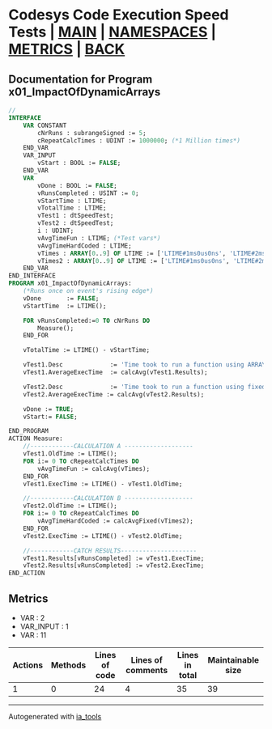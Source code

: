 # Codesys Code Execution Speed Tests | [MAIN] | [NAMESPACES] | [METRICS] | [BACK]  

## Documentation for Program x01_ImpactOfDynamicArrays  

```pascal
//  
INTERFACE
    VAR CONSTANT
        cNrRuns : subrangeSigned := 5;
        cRepeatCalcTimes : UDINT := 1000000; (*1 Million times*)
    END_VAR
    VAR_INPUT 
        vStart : BOOL := FALSE;
    END_VAR
    VAR 
        vDone : BOOL := FALSE;
        vRunsCompleted : USINT := 0;
        vStartTime : LTIME;
        vTotalTime : LTIME;
        vTest1 : dtSpeedTest;
        vTest2 : dtSpeedTest;
        i : UDINT;
        vAvgTimeFun : LTIME; (*Test vars*)
        vAvgTimeHardCoded : LTIME;
        vTimes : ARRAY[0..9] OF LTIME := ['LTIME#1ms0us0ns', 'LTIME#2ms0us0ns', 'LTIME#3ms0us0ns', 'LTIME#4ms0us0ns', 'LTIME#5ms0us0ns', 'LTIME#6ms0us0ns', 'LTIME#7ms0us0ns', 'LTIME#8ms0us0ns', 'LTIME#9ms0us0ns', 'LTIME#10ms0us0ns'];
        vTimes2 : ARRAY[0..9] OF LTIME := ['LTIME#1ms0us0ns', 'LTIME#2ms0us0ns'];
    END_VAR
END_INTERFACE
PROGRAM x01_ImpactOfDynamicArrays:
    (*Runs once on event's rising edge*)
    vDone 		:= FALSE;
    vStartTime 	:= LTIME();

    FOR vRunsCompleted:=0 TO cNrRuns DO
    	Measure();
    END_FOR

    vTotalTime := LTIME() - vStartTime;

    vTest1.Desc				:= 'Time took to run a function using ARRAY[*], 1 milion times';
    vTest1.AverageExecTime  := calcAvg(vTest1.Results);

    vTest2.Desc				:= 'Time took to run a function using fixed ARRAY[0..9], 1 milion times';
    vTest2.AverageExecTime := calcAvg(vTest2.Results);

    vDone := TRUE;
    vStart:= FALSE;

END_PROGRAM
ACTION Measure:
    //------------CALCULATION A -------------------
    vTest1.OldTime := LTIME();
    FOR i:= 0 TO cRepeatCalcTimes DO
    	vAvgTimeFun := calcAvg(vTimes);
    END_FOR
    vTest1.ExecTime := LTIME() - vTest1.OldTime;

    //------------CALCULATION B -------------------
    vTest2.OldTime := LTIME();
    FOR i:= 0 TO cRepeatCalcTimes DO
    	vAvgTimeHardCoded := calcAvgFixed(vTimes2);
    END_FOR
    vTest2.ExecTime := LTIME() - vTest2.OldTime;

    //------------CATCH RESULTS---------------------
    vTest1.Results[vRunsCompleted] := vTest1.ExecTime;
    vTest2.Results[vRunsCompleted] := vTest2.ExecTime;
END_ACTION
```

## Metrics  

- VAR : 2
- VAR_INPUT : 1
- VAR : 11

| Actions | Methods | Lines of code | Lines of comments | Lines in total | Maintainable size |
| ------- | ------- | ------------- | ----------------- | -------------- | ----------------- |
| 1 | 0 | 24 |4 |35 | 39 |

---
Autogenerated with [ia_tools](https://github.com/tkucic/ia_tools)  

[MAIN]: ../../../../index_st.md
[NAMESPACES]: ../../nsList_st.md
[METRICS]: ../../../metrics_st.md
[BACK]: ../nsMain_st.md
